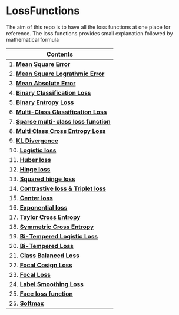 # LossFunctions

The aim of this repo is to have all the loss functions at one place for reference. The loss functions provides small explanation followed by mathematical formula


| Contents|
| ---------------------- |
| 1. [**Mean Square Error**]() |
| 2. [**Mean Square Lograthmic Error**]() |
| 3. [**Mean Absolute Error**]() |
| 4. [**Binary Classification Loss**]() |
| 5. [**Binary Entropy Loss**]() |
| 6. [**Multi-Class Classification Loss**]() |
| 7. [**Sparse multi-class loss function**]() |
| 8. [**Multi Class Cross Entropy Loss**]() |
| 9. [**KL Divergence**]() |
| 10. [**Logistic loss**]() |
| 11. [**Huber loss**]() |
| 12. [**Hinge loss**]() |
| 13. [**Squared hinge loss**]() |
| 14. [**Contrastive loss & Triplet loss**]() |
| 15. [**Center loss**]() |
| 16. [**Exponential loss**]() |
| 17. [**Taylor Cross Entropy**]() |
| 18. [**Symmetric Cross Entropy**]() |
| 19. [**Bi-Tempered Logistic Loss**]() |
| 20. [**Bi-Tempered Loss**]() |
| 21. [**Class Balanced Loss**]() |
| 22. [**Focal Cosign Loss**]() |
| 23. [**Focal Loss**]() |
| 24. [**Label Smoothing Loss**]() |
| 25. [**Face loss function**]() |
| 25. [**Softmax**]() |